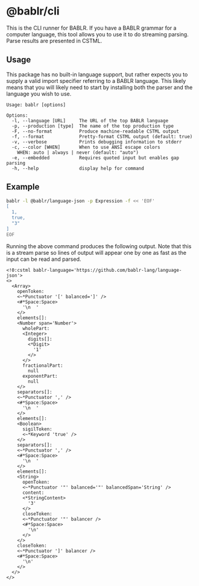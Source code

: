 # @bablr/cli

This is the CLI runner for BABLR. If you have a BABLR grammar for a computer language, this tool allows you to use it to do streaming parsing. Parse results are presented in CSTML.

## Usage

This package has no built-in language support, but rather expects you to supply a valid import specifier referring to a BABLR language. This likely means that you will likely need to start by installing both the parser and the language you wish to use.

```
Usage: bablr [options]

Options:
  -l, --language [URL]     The URL of the top BABLR language
  -p, --production [type]  The name of the top production type
  -F, --no-format          Produce machine-readable CSTML output
  -f, --format             Pretty-format CSTML output (default: true)
  -v, --verbose            Prints debugging information to stderr
  -c, --color [WHEN]       When to use ANSI escape colors
    WHEN: auto | always | never (default: "auto")
  -e, --embedded           Requires quoted input but enables gap parsing
  -h, --help               display help for command
```

## Example

```bash
bablr -l @bablr/language-json -p Expression -f << 'EOF'
[
  1,
  true,
  "3"
]
EOF
```

Running the above command produces the following output. Note that this is a stream parse so lines of output will appear one by one as fast as the input can be read and parsed.

```cstml
<!0:cstml bablr-language='https://github.com/bablr-lang/language-json'>
<>
  <Array>
    openToken:
    <~*Punctuator '[' balanced=']' />
    <#*Space:Space>
      '\n  '
    </>
    elements[]:
    <Number span='Number'>
      wholePart:
      <Integer>
        digits[]:
        <*Digit>
          '1'
        </>
      </>
      fractionalPart:
        null
      exponentPart:
        null
    </>
    separators[]:
    <~*Punctuator ',' />
    <#*Space:Space>
      '\n  '
    </>
    elements[]:
    <Boolean>
      sigilToken:
      <~*Keyword 'true' />
    </>
    separators[]:
    <~*Punctuator ',' />
    <#*Space:Space>
      '\n  '
    </>
    elements[]:
    <String>
      openToken:
      <~*Punctuator '"' balanced='"' balancedSpan='String' />
      content:
      <*StringContent>
        '3'
      </>
      closeToken:
      <~*Punctuator '"' balancer />
      <#*Space:Space>
        '\n'
      </>
    </>
    closeToken:
    <~*Punctuator ']' balancer />
    <#*Space:Space>
      '\n'
    </>
  </>
</>
```

